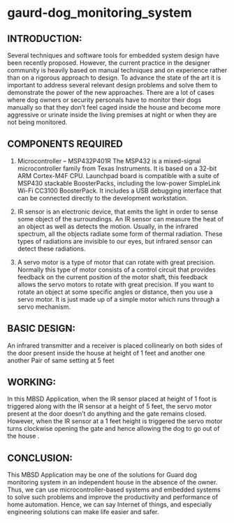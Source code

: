# gaurd-dog_monitoring_system

## INTRODUCTION:
Several techniques and software tools for embedded system design have been recently proposed. However, the current practice in the designer community is heavily based on manual techniques and on experience rather than on a rigorous approach to design. To advance the state of the art it is important to address several relevant design problems and solve them to demonstrate the power of the new approaches. 
There are a lot of cases where dog owners or security personals have to monitor their dogs manually so that they don’t feel caged inside the house and become more aggressive or urinate inside the living premises at night or when they are not being monitored. 


## COMPONENTS REQUIRED
1. Microcontroller – MSP432P401R
    The MSP432 is a mixed-signal microcontroller family from Texas Instruments. It is based on a 32-bit ARM Cortex-M4F CPU. Launchpad board is compatible with a suite of         MSP430 stackable BoosterPacks, including the low-power SimpleLink Wi-Fi CC3100 BoosterPack. It includes a USB debugging interface that can be connected directly to the       development workstation.



2.	IR sensor is an electronic device, that emits the light in order to sense some object of the surroundings. An IR sensor can measure the heat of an object as well as detects the motion. Usually, in the infrared spectrum, all the objects radiate some form of thermal radiation. These types of radiations are invisible to our eyes, but infrared sensor can detect these radiations.

3.	A servo motor is a type of motor that can rotate with great precision. Normally this type of motor consists of a control circuit that provides feedback on the current position of the motor shaft, this feedback allows the servo motors to rotate with great precision. If you want to rotate an object at some specific angles or distance, then you use a servo motor. It is just made up of a simple motor which runs through a servo mechanism.





## BASIC DESIGN:
An infrared transmitter and a receiver is placed collinearly on both sides of the door present inside the house at height of 1 feet and another one another Pair of same setting at 5 feet   


## WORKING:
In this MBSD Application, when the IR sensor placed at height of 1 foot is triggered along with the IR sensor at a height of 5 feet, the servo motor present at the door doesn’t do anything and the gate remains closed. However, when the IR sensor at a 1 feet height is triggered the servo motor turns clockwise opening  the gate and hence allowing the dog to go out of the house . 



## CONCLUSION:

This MBSD Application may be one of the solutions for Guard dog monitoring system in an independent house in the absence of the owner.
Thus, we can use microcontroller-based systems and embedded systems to solve such problems and improve the productivity and performance of home automation. Hence, we can say Internet of things, and especially engineering solutions can make life easier and safer.








